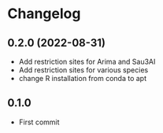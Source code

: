 # Changelog

## 0.2.0 (2022-08-31)
- Add restriction sites for Arima and Sau3AI
- Add restriction sites for various species
- change R installation from conda to apt

## 0.1.0
- First commit
